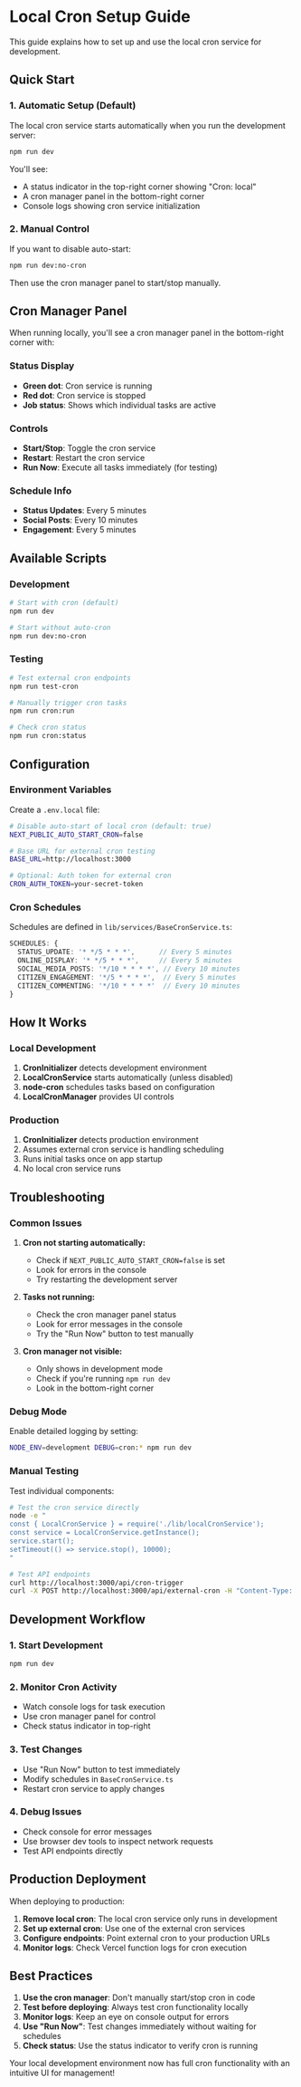 # Local Cron Setup Guide

This guide explains how to set up and use the local cron service for development.

## Quick Start

### 1. **Automatic Setup (Default)**
The local cron service starts automatically when you run the development server:

```bash
npm run dev
```

You'll see:
- A status indicator in the top-right corner showing "Cron: local"
- A cron manager panel in the bottom-right corner
- Console logs showing cron service initialization

### 2. **Manual Control**
If you want to disable auto-start:

```bash
npm run dev:no-cron
```

Then use the cron manager panel to start/stop manually.

## Cron Manager Panel

When running locally, you'll see a cron manager panel in the bottom-right corner with:

### **Status Display**
- **Green dot**: Cron service is running
- **Red dot**: Cron service is stopped
- **Job status**: Shows which individual tasks are active

### **Controls**
- **Start/Stop**: Toggle the cron service
- **Restart**: Restart the cron service
- **Run Now**: Execute all tasks immediately (for testing)

### **Schedule Info**
- **Status Updates**: Every 5 minutes
- **Social Posts**: Every 10 minutes  
- **Engagement**: Every 5 minutes

## Available Scripts

### **Development**
```bash
# Start with cron (default)
npm run dev

# Start without auto-cron
npm run dev:no-cron
```

### **Testing**
```bash
# Test external cron endpoints
npm run test-cron

# Manually trigger cron tasks
npm run cron:run

# Check cron status
npm run cron:status
```

## Configuration

### **Environment Variables**

Create a `.env.local` file:

```bash
# Disable auto-start of local cron (default: true)
NEXT_PUBLIC_AUTO_START_CRON=false

# Base URL for external cron testing
BASE_URL=http://localhost:3000

# Optional: Auth token for external cron
CRON_AUTH_TOKEN=your-secret-token
```

### **Cron Schedules**

Schedules are defined in `lib/services/BaseCronService.ts`:

```typescript
SCHEDULES: {
  STATUS_UPDATE: '* */5 * * *',      // Every 5 minutes
  ONLINE_DISPLAY: '* */5 * * *',     // Every 5 minutes
  SOCIAL_MEDIA_POSTS: '*/10 * * * *', // Every 10 minutes
  CITIZEN_ENGAGEMENT: '*/5 * * * *',  // Every 5 minutes
  CITIZEN_COMMENTING: '*/10 * * * *'  // Every 10 minutes
}
```

## How It Works

### **Local Development**
1. **CronInitializer** detects development environment
2. **LocalCronService** starts automatically (unless disabled)
3. **node-cron** schedules tasks based on configuration
4. **LocalCronManager** provides UI controls

### **Production**
1. **CronInitializer** detects production environment
2. Assumes external cron service is handling scheduling
3. Runs initial tasks once on app startup
4. No local cron service runs

## Troubleshooting

### **Common Issues**

1. **Cron not starting automatically:**
   - Check if `NEXT_PUBLIC_AUTO_START_CRON=false` is set
   - Look for errors in the console
   - Try restarting the development server

2. **Tasks not running:**
   - Check the cron manager panel status
   - Look for error messages in the console
   - Try the "Run Now" button to test manually

3. **Cron manager not visible:**
   - Only shows in development mode
   - Check if you're running `npm run dev`
   - Look in the bottom-right corner

### **Debug Mode**

Enable detailed logging by setting:

```bash
NODE_ENV=development DEBUG=cron:* npm run dev
```

### **Manual Testing**

Test individual components:

```bash
# Test the cron service directly
node -e "
const { LocalCronService } = require('./lib/localCronService');
const service = LocalCronService.getInstance();
service.start();
setTimeout(() => service.stop(), 10000);
"

# Test API endpoints
curl http://localhost:3000/api/cron-trigger
curl -X POST http://localhost:3000/api/external-cron -H "Content-Type: application/json" -d '{"action":"runAll"}'
```

## Development Workflow

### **1. Start Development**
```bash
npm run dev
```

### **2. Monitor Cron Activity**
- Watch console logs for task execution
- Use cron manager panel for control
- Check status indicator in top-right

### **3. Test Changes**
- Use "Run Now" button to test immediately
- Modify schedules in `BaseCronService.ts`
- Restart cron service to apply changes

### **4. Debug Issues**
- Check console for error messages
- Use browser dev tools to inspect network requests
- Test API endpoints directly

## Production Deployment

When deploying to production:

1. **Remove local cron**: The local cron service only runs in development
2. **Set up external cron**: Use one of the external cron services
3. **Configure endpoints**: Point external cron to your production URLs
4. **Monitor logs**: Check Vercel function logs for cron execution

## Best Practices

1. **Use the cron manager**: Don't manually start/stop cron in code
2. **Test before deploying**: Always test cron functionality locally
3. **Monitor logs**: Keep an eye on console output for errors
4. **Use "Run Now"**: Test changes immediately without waiting for schedules
5. **Check status**: Use the status indicator to verify cron is running

Your local development environment now has full cron functionality with an intuitive UI for management!
